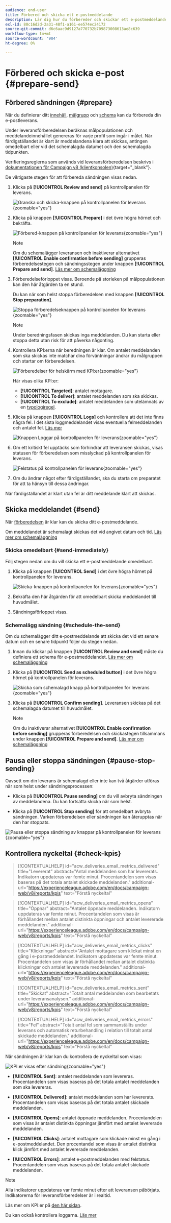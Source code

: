 ```yaml
---
audience: end-user
title: Förbered och skicka ett e-postmeddelande
description: Lär dig hur du förbereder och skickar ett e-postmeddelande med webbgränssnittet i Campaign
exl-id: 80c16d2d-2a31-48f1-a161-ee574ec24172
source-git-commit: d6c6aac9d9127a770732b709873008613ae8c639
workflow-type: tm+mt
source-wordcount: '904'
ht-degree: 0%

---
```


# Förbered och skicka e-post {#prepare-send}

## Förbered sändningen {#prepare}

När du definierar ditt [innehåll](../email/edit-content.md), [målgrupp](../audience/add-audience.md) och [schema](../msg/gs-messages.md#schedule-the-delivery-sending-gs-schedule) kan du förbereda din e-postleverans.

Under leveransförberedelsen beräknas målpopulationen och meddelandeinnehållet genereras för varje profil som ingår i målet. När färdigställandet är klart är meddelandena klara att skickas, antingen omedelbart eller vid det schemalagda datumet och den schemalagda tidpunkten.

Verifieringsreglerna som används vid leveransförberedelsen beskrivs i [dokumentationen för Campaign v8 (klientkonsolen)](https://experienceleague.adobe.com/docs/campaign/campaign-v8/send/emails/send.html){target="_blank"}.

De viktigaste stegen för att förbereda sändningen visas nedan.

1. Klicka på **[!UICONTROL Review and send]** på kontrollpanelen för leverans.

   ![Granska och skicka-knappen på kontrollpanelen för leverans](assets/email-review-and-send.png){zoomable="yes"}

1. Klicka på knappen **[!UICONTROL Prepare]** i det övre högra hörnet och bekräfta.

   ![Förbered-knappen på kontrollpanelen för leverans](assets/email-prepare.png){zoomable="yes"}

   >[!NOTE]
   >
   >Om du schemalägger leveransen och inaktiverar alternativet **[!UICONTROL Enable confirmation before sending]** grupperas förberedelsestegen och sändningsstegen under knappen **[!UICONTROL Prepare and send]**. [Läs mer om schemaläggning](../msg/gs-deliveries.md#gs-schedule)

1. Förberedelseförloppet visas. Beroende på storleken på målpopulationen kan den här åtgärden ta en stund.

   Du kan när som helst stoppa förberedelsen med knappen **[!UICONTROL Stop preparation]**.

   ![Stoppa förberedelseknappen på kontrollpanelen för leverans](assets/email-stop-preparation.png){zoomable="yes"}

   >[!NOTE]
   >Under beredningsfasen skickas inga meddelanden. Du kan starta eller stoppa detta utan risk för att påverka någonting.

1. Kontrollera KPI:erna när beredningen är klar. Om antalet meddelanden som ska skickas inte matchar dina förväntningar ändrar du målgruppen och startar om förberedelsen.

   ![Förberedelser för helskärm med KPI:er](assets/email-preparation-complete.png){zoomable="yes"}

   Här visas olika KPI:er:

   * **[!UICONTROL Targeted]**: antalet mottagare.
   * **[!UICONTROL To deliver]**: antalet meddelanden som ska skickas.
   * **[!UICONTROL To exclude]**: antalet meddelanden som utelämnats av en [typologiregel](../advanced-settings/delivery-settings.md#typology).

1. Klicka på knappen **[!UICONTROL Logs]** och kontrollera att det inte finns några fel. I det sista loggmeddelandet visas eventuella felmeddelanden och antalet fel. [Läs mer](delivery-logs.md)

   ![Knappen Loggar på kontrollpanelen för leverans](assets/email-prepare-logs.png){zoomable="yes"}

1. Om ett kritiskt fel upptäcks som förhindrar att leveransen skickas, visas statusen för förberedelsen som misslyckad på kontrollpanelen för leverans.

   ![Felstatus på kontrollpanelen för leverans](assets/email-prepare-error.png){zoomable="yes"}

1. Om du ändrar något efter färdigställandet, ska du starta om preparatet för att ta hänsyn till dessa ändringar.

När färdigställandet är klart utan fel är ditt meddelande klart att skickas.

## Skicka meddelandet {#send}

När [förberedelsen](#prepare) är klar kan du skicka ditt e-postmeddelande.

Om meddelandet är schemalagt skickas det vid angivet datum och tid. [Läs mer om schemaläggning](../msg/gs-deliveries.md#gs-schedule)

### Skicka omedelbart {#send-immediately}

Följ stegen nedan om du vill skicka ett e-postmeddelande omedelbart.

1. Klicka på knappen **[!UICONTROL Send]** i det övre högra hörnet på kontrollpanelen för leverans.

   ![Skicka-knappen på kontrollpanelen för leverans](assets/email-send.png){zoomable="yes"}

1. Bekräfta den här åtgärden för att omedelbart skicka meddelandet till huvudmålet.

1. Sändningsförloppet visas.

### Schemalägg sändning {#schedule-the-send}

Om du schemalägger ditt e-postmeddelande att skicka det vid ett senare datum och en senare tidpunkt följer du stegen nedan.

1. Innan du klickar på knappen **[!UICONTROL Review and send]** måste du definiera ett schema för e-postmeddelandet. [Läs mer om schemaläggning](../msg/gs-deliveries.md#gs-schedule)

1. Klicka på **[!UICONTROL Send as scheduled button]** i det övre högra hörnet på kontrollpanelen för leverans.

   ![Skicka som schemalagd knapp på kontrollpanelen för leverans](assets/email-send-as-scheduled.png){zoomable="yes"}

1. Klicka på **[!UICONTROL Confirm sending]**. Leveransen skickas på det schemalagda datumet till huvudmålet.

   >[!NOTE]
   >
   >Om du inaktiverar alternativet **[!UICONTROL Enable confirmation before sending]** grupperas förberedelsen och skickastegen tillsammans under knappen **[!UICONTROL Prepare and send]**. [Läs mer om schemaläggning](../msg/gs-deliveries.md#gs-schedule)

## Pausa eller stoppa sändningen {#pause-stop-sending}

Oavsett om din leverans är schemalagd eller inte<!--TBC--> kan två åtgärder utföras när som helst under sändningsprocessen:

* Klicka på **[!UICONTROL Pause sending]** om du vill avbryta sändningen av meddelandena. Du kan fortsätta skicka när som helst.

* Klicka på **[!UICONTROL Stop sending]** för att omedelbart avbryta sändningen. Varken förberedelsen eller sändningen kan återupptas när den har stoppats.

![Pausa eller stoppa sändning av knappar på kontrollpanelen för leverans](assets/email-send-pause-or-stop.png){zoomable="yes"}

## Kontrollera nyckeltal {#check-kpis}

>[!CONTEXTUALHELP]
>id="acw_deliveries_email_metrics_delivered"
>title="Levererat"
>abstract="Antal meddelanden som har levererats. Indikatorn uppdateras var femte minut. Procentandelen som visas baseras på det totala antalet skickade meddelanden."
>additional-url="https://experienceleague.adobe.com/en/docs/campaign-web/v8/reports/kpis" text="Förstå nyckeltal"

>[!CONTEXTUALHELP]
>id="acw_deliveries_email_metrics_opens"
>title="Öppnar"
>abstract="Antalet öppnade meddelanden. Indikatorn uppdateras var femte minut. Procentandelen som visas är förhållandet mellan antalet distinkta öppningar och antalet levererade meddelanden."
>additional-url="https://experienceleague.adobe.com/en/docs/campaign-web/v8/reports/kpis" text="Förstå nyckeltal"

>[!CONTEXTUALHELP]
>id="acw_deliveries_email_metrics_clicks"
>title="Klickningar"
>abstract="Antalet mottagare som klickat minst en gång i e-postmeddelandet. Indikatorn uppdateras var femte minut. Procentandelen som visas är förhållandet mellan antalet distinkta klickningar och antalet levererade meddelanden."
>additional-url="https://experienceleague.adobe.com/en/docs/campaign-web/v8/reports/kpis" text="Förstå nyckeltal"

>[!CONTEXTUALHELP]
>id="acw_deliveries_email_metrics_sent"
>title="Skickat"
>abstract="Totalt antal meddelanden som bearbetats under leveransanalysen."
>additional-url="https://experienceleague.adobe.com/en/docs/campaign-web/v8/reports/kpis" text="Förstå nyckeltal"

>[!CONTEXTUALHELP]
>id="acw_deliveries_email_metrics_errors"
>title="Fel"
>abstract="Totalt antal fel som sammanställts under leverans och automatisk returbehandling i relation till totalt antal skickade meddelanden."
>additional-url="https://experienceleague.adobe.com/en/docs/campaign-web/v8/reports/kpis" text="Förstå nyckeltal"

När sändningen är klar kan du kontrollera de nyckeltal som visas:

![KPI:er visas efter sändning](assets/email-send-kpis.png){zoomable="yes"}

* **[!UICONTROL Sent]**: antalet meddelanden som levereras. Procentandelen som visas baseras på det totala antalet meddelanden som ska levereras.

* **[!UICONTROL Delivered]**: antalet meddelanden som har levererats. Procentandelen som visas baseras på det totala antalet skickade meddelanden.

* **[!UICONTROL Opens]**: antalet öppnade meddelanden. Procentandelen som visas är antalet distinkta öppningar jämfört med antalet levererade meddelanden.

* **[!UICONTROL Clicks]**: antalet mottagare som klickade minst en gång i e-postmeddelandet. Den procentandel som visas är antalet distinkta klick jämfört med antalet levererade meddelanden.

* **[!UICONTROL Errors]**: antalet e-postmeddelanden med felstatus. Procentandelen som visas baseras på det totala antalet skickade meddelanden.

>[!NOTE]
>
>Alla indikatorer uppdateras var femte minut efter att leveransen påbörjats. Indikatorerna för leveransförberedelser är i realtid.

Läs mer om KPI:er på [den här sidan](../reporting/kpis.md).

Du kan också kontrollera loggarna. [Läs mer](delivery-logs.md)